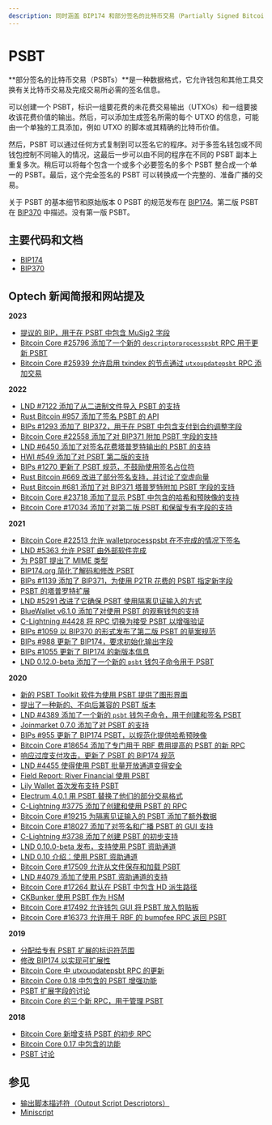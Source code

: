```yaml
---
description: 同时涵盖 BIP174 和部分签名的比特币交易（Partially Signed Bitcoin Transactions）
---
```


# PSBT

**部分签名的比特币交易（PSBTs）**是一种数据格式，它允许钱包和其他工具交换有关比特币交易及完成交易所必需的签名信息。

可以创建一个 PSBT，标识一组要花费的未花费交易输出（UTXOs）和一组要接收该花费价值的输出。然后，可以添加生成签名所需的每个 UTXO 的信息，可能由一个单独的工具添加，例如 UTXO 的脚本或其精确的比特币价值。

然后，PSBT 可以通过任何方式复制到可以签名它的程序。对于多签名钱包或不同钱包控制不同输入的情况，这最后一步可以由不同的程序在不同的 PSBT 副本上重复多次。稍后可以将每个包含一个或多个必要签名的多个 PSBT 整合成一个单一的 PSBT。最后，这个完全签名的 PSBT 可以转换成一个完整的、准备广播的交易。

关于 PSBT 的基本细节和原始版本 0 PSBT 的规范发布在 [BIP174](https://github.com/bitcoin/bips/blob/master/bip-0174.mediawiki)。第二版 PSBT 在 [BIP370](https://github.com/bitcoin/bips/blob/master/bip-0370.mediawiki) 中描述。没有第一版 PSBT。

## 主要代码和文档

* [BIP174](https://github.com/bitcoin/bips/blob/master/bip-0174.mediawiki)
* [BIP370](https://github.com/bitcoin/bips/blob/master/bip-0370.mediawiki)

## Optech 新闻简报和网站提及

**2023**

* [提议的 BIP，用于在 PSBT 中包含 MuSig2 字段](https://bitcoinops.org/en/newsletters/2023/10/18/#proposed-bip-for-musig2-fields-in-psbts)
* [Bitcoin Core #25796 添加了一个新的 `descriptorprocesspsbt` RPC 用于更新 PSBT](https://bitcoinops.org/en/newsletters/2023/05/31/#bitcoin-core-25796)
* [Bitcoin Core #25939 允许启用 txindex 的节点通过 `utxoupdatepsbt` RPC 添加交易](https://bitcoinops.org/en/newsletters/2023/05/03/#bitcoin-core-25939)

**2022**

* [LND #7122 添加了从二进制文件导入 PSBT 的支持](https://bitcoinops.org/en/newsletters/2022/11/30/#lnd-7122)
* [Rust Bitcoin #957 添加了签名 PSBT 的 API](https://bitcoinops.org/en/newsletters/2022/11/02/#rust-bitcoin-957)
* [BIPs #1293 添加了 BIP372，用于在 PSBT 中包含支付到合约调整字段](https://bitcoinops.org/en/newsletters/2022/10/05/#bips-1293)
* [Bitcoin Core #22558 添加了对 BIP371 附加 PSBT 字段的支持](https://bitcoinops.org/en/newsletters/2022/07/06/#bitcoin-core-22558)
* [LND #6450 添加了对签名花费塔普罗特输出的 PSBT 的支持](https://bitcoinops.org/en/newsletters/2022/05/18/#lnd-6450)
* [HWI #549 添加了对 PSBT 第二版的支持](https://bitcoinops.org/en/newsletters/2022/02/09/#hwi-549)
* [BIPs #1270 更新了 PSBT 规范，不鼓励使用签名占位符](https://bitcoinops.org/en/newsletters/2022/01/26/#bips-1270)
* [Rust Bitcoin #669 改进了部分签名支持，并讨论了空虚向量](https://bitcoinops.org/en/newsletters/2022/01/19/#rust-bitcoin-669)
* [Rust Bitcoin #681 添加了对 BIP371 塔普罗特附加 PSBT 字段的支持](https://bitcoinops.org/en/newsletters/2022/01/05/#rust-bitcoin-681)
* [Bitcoin Core #23718 添加了显示 PSBT 中包含的哈希和预映像的支持](https://bitcoinops.org/en/newsletters/2022/01/05/#bitcoin-core-23718)
* [Bitcoin Core #17034 添加了对第二版 PSBT 和保留专有字段的支持](https://bitcoinops.org/en/newsletters/2022/01/05/#bitcoin-core-17034)

**2021**

* [Bitcoin Core #22513 允许 walletprocesspsbt 在不完成的情况下签名](https://bitcoinops.org/en/newsletters/2021/12/08/#bitcoin-core-22513)
* [LND #5363 允许 PSBT 由外部软件完成](https://bitcoinops.org/en/newsletters/2021/10/13/#lnd-5363)
* [为 PSBT 提出了 MIME 类型](https://bitcoinops.org/en/newsletters/2021/09/08/#bitcoin-related-mime-types)
* [BIP174.org 简化了解码和修改 PSBT](https://bitcoinops.org/en/newsletters/2021/09/01/#bip174-org)
* [BIPs #1139 添加了 BIP371，为使用 P2TR 花费的 PSBT 指定新字段](https://bitcoinops.org/en/newsletters/2021/07/28/#bips-1139)
* [PSBT 的塔普罗特扩展](https://bitcoinops.org/en/newsletters/2021/06/30/#psbt-extensions-for-taproot)
* [LND #5291 改进了它确保 PSBT 使用隔离见证输入的方式](https://bitcoinops.org/en/newsletters/2021/05/19/#lnd-5291)
* [BlueWallet v6.1.0 添加了对使用 PSBT 的观察钱包的支持](https://bitcoinops.org/en/newsletters/2021/05/19/#bluewallet-v6-1-0-released)
* [C-Lightning #4428 将 RPC 切换为接受 PSBT 以增强验证](https://bitcoinops.org/en/newsletters/2021/03/24/#c-lightning-4428)
* [BIPs #1059 以 BIP370 的形式发布了第二版 PSBT 的草案规范](https://bitcoinops.org/en/newsletters/2021/03/24/#bips-1059)
* [BIPs #988 更新了 BIP174，要求初始化输出字段](https://bitcoinops.org/en/newsletters/2021/02/10/#bips-988)
* [BIPs #1055 更新了 BIP174 的新版本信息](https://bitcoinops.org/en/newsletters/2021/02/10/#bips-1055)
* [LND 0.12.0-beta 添加了一个新的 `psbt` 钱包子命令用于 PSBT](https://bitcoinops.org/en/newsletters/2021/01/27/#lnd-0-12-0-beta)

**2020**

* [新的 PSBT Toolkit 软件为使用 PSBT 提供了图形界面](https://bitcoinops.org/en/newsletters/2020/12/16/#psbt-toolkit-v0-1-2-released)
* [提出了一种新的、不向后兼容的 PSBT 版本](https://bitcoinops.org/en/newsletters/2020/12/16/#new-psbt-version-proposed)
* [LND #4389 添加了一个新的 `psbt` 钱包子命令，用于创建和签名 PSBT](https://bitcoinops.org/en/newsletters/2020/10/07/#lnd-4389)
* [Joinmarket 0.7.0 添加了对 PSBT 的支持](https://bitcoinops.org/en/newsletters/2020/09/23/#joinmarket-0-7-0-adds-bip78-psbt)
* [BIPs #955 更新了 BIP174 PSBT，以规范化提供哈希预映像](https://bitcoinops.org/en/newsletters/2020/08/26/#bips-955)
* [Bitcoin Core #18654 添加了专门用于 RBF 费用提高的 PSBT 的新 RPC](https://bitcoinops.org/en/newsletters/2020/08/19/#bitcoin-core-18654)
* [响应过度支付攻击，更新了 PSBT 的 BIP174 规范](https://bitcoinops.org/en/newsletters/2020/08/05/#bips-948)
* [LND #4455 使得使用 PSBT 批量开放通道变得安全](https://bitcoinops.org/en/newsletters/2020/07/29/#lnd-4455)
* [Field Report: River Financial 使用 PSBT](https://bitcoinops.org/en/river-descriptors-psbt/)
* [Lily Wallet 首次发布支持 PSBT](https://bitcoinops.org/en/newsletters/2020/07/22/#lily-wallet-initial-release)
* [Electrum 4.0.1 用 PSBT 替换了他们的部分交易格式](https://bitcoinops.org/en/newsletters/2020/07/22/#electrum-adds-lightning-network-and-psbt-support)
* [C-Lightning #3775 添加了创建和使用 PSBT 的 RPC](https://bitcoinops.org/en/newsletters/2020/07/08/#c-lightning-3775)
* [Bitcoin Core #19215 为隔离见证输入的 PSBT 添加了额外数据](https://bitcoinops.org/en/newsletters/2020/07/08/#bitcoin-core-19215)
* [Bitcoin Core #18027 添加了对签名和广播 PSBT 的 GUI 支持](https://bitcoinops.org/en/newsletters/2020/06/24/#bitcoin-core-18027)
* [C-Lightning #3738 添加了创建 PSBT 的初步支持](https://bitcoinops.org/en/newsletters/2020/05/27/#c-lightning-3738)
* [LND 0.10.0-beta 发布，支持使用 PSBT 资助通道](https://bitcoinops.org/en/newsletters/2020/05/06/#lnd-0-10-0-beta)
* [LND 0.10 介绍：使用 PSBT 资助通道](https://bitcoinops.org/en/newsletters/2020/05/06/#lnd-v0-10)
* [Bitcoin Core #17509 允许从文件保存和加载 PSBT](https://bitcoinops.org/en/newsletters/2020/04/29/#bitcoin-core-17509)
* [LND #4079 添加了使用 PSBT 资助通道的支持](https://bitcoinops.org/en/newsletters/2020/04/08/#lnd-4079)
* [Bitcoin Core #17264 默认在 PSBT 中包含 HD 派生路径](https://bitcoinops.org/en/newsletters/2020/03/04/#bitcoin-core-17264)
* [CKBunker 使用 PSBT 作为 HSM](https://bitcoinops.org/en/newsletters/2020/02/19/#ckbunker-using-psbts-for-an-hsm)
* [Bitcoin Core #17492 允许钱包 GUI 将 PSBT 放入剪贴板](https://bitcoinops.org/en/newsletters/2020/01/29/#bitcoin-core-17492)
* [Bitcoin Core #16373 允许用于 RBF 的 bumpfee RPC 返回 PSBT](https://bitcoinops.org/en/newsletters/2020/01/15/#bitcoin-core-16373)

**2019**

* [分配给专有 PSBT 扩展的标识符范围](https://bitcoinops.org/en/newsletters/2019/11/13/#bips-849)
* [修改 BIP174 以实现可扩展性](https://bitcoinops.org/en/newsletters/2019/08/07/#bip174-extensibility)
* [Bitcoin Core 中 utxoupdatepsbt RPC 的更新](https://bitcoinops.org/en/newsletters/2019/07/10/#bitcoin-core-15427)
* [Bitcoin Core 0.18 中包含的 PSBT 增强功能](https://bitcoinops.org/en/newsletters/2019/05/07/#more-psbt-tools-and-refinements)
* [PSBT 扩展字段的讨论](https://bitcoinops.org/en/newsletters/2019/03/12/#extension-fields-to-partially-signed-bitcoin-transactions-psbts)
* [Bitcoin Core 的三个新 RPC，用于管理 PSBT](https://bitcoinops.org/en/newsletters/2019/02/19/#bitcoin-core-13932)

**2018**

* [Bitcoin Core 新增支持 PSBT 的初步 RPC](https://bitcoinops.org/en/newsletters/2018/07/24/#bip174-partially-signed-bitcoin-transaction-psbt-support-merged)
* [Bitcoin Core 0.17 中包含的功能](https://bitcoinops.org/en/newsletters/2018/07/10/#bip174)
* [PSBT 讨论](https://bitcoinops.org/en/newsletters/2018/07/03/#bip174-discussion)

## 参见

* [输出脚本描述符（Output Script Descriptors）](https://bitcoinops.org/en/topics/output-script-descriptors/)
* [Miniscript](https://bitcoinops.org/en/topics/miniscript/)
